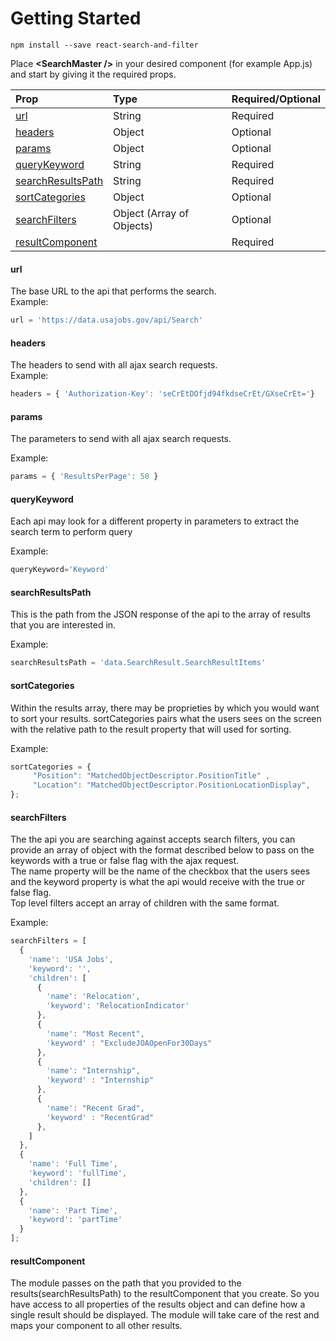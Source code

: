 # Getting Started

```
npm install --save react-search-and-filter
```

Place **&lt;SearchMaster /&gt;** in your desired component \(for example App.js\) and start by giving it the required props.

| Prop | Type | Required/Optional |
| :--- | :--- | :--- |
| [url](#url) | String | Required |
| [headers](#headers) | Object | Optional |
| [params](#params) | Object | Optional |
| [queryKeyword](#querykeyword) | String | Required |
| [searchResultsPath](#searchresultspath) | String | Required |
| [sortCategories](#sortcategories) | Object | Optional |
| [searchFilters](#searchfilters) | Object \(Array of Objects\) | Optional |
| [resultComponent](#resultcomponent) |  | Required |

#### url

The base URL to the api that performs the search.   
Example:  

```js
url = 'https://data.usajobs.gov/api/Search'
```

#### headers

The headers to send with all ajax search requests.  
Example:

```js
headers = { 'Authorization-Key': 'seCrEtDOfjd94fkdseCrEt/GXseCrEt='}

```

#### params

The parameters to send with all ajax search requests.

Example:

```js
params = { 'ResultsPerPage': 50 }
```

#### queryKeyword

Each api may look for a different property in parameters to extract the search term to perform query

Example:

```js
queryKeyword='Keyword'
```

#### searchResultsPath

This is the path from the JSON response of the api to the array of results that you are interested in. 

Example:

```js
searchResultsPath = 'data.SearchResult.SearchResultItems'
```

#### sortCategories

Within the results array, there may be proprieties by which you would want to sort your results. sortCategories pairs what the users sees on the screen with the relative path to the result property that will used for sorting.

Example:

```js
sortCategories = {
     "Position": "MatchedObjectDescriptor.PositionTitle" ,
     "Location": "MatchedObjectDescriptor.PositionLocationDisplay",
};
```

#### searchFilters

The the api you are searching against accepts search filters, you can provide an array of object with the format described below to pass on the keywords with a true or false flag with the ajax request.   
The name property will be the name of the checkbox that the users sees and the keyword property is what the api would receive with the true or false flag.  
Top level filters accept an array of children with the same format.

Example:

```js
searchFilters = [
  {
    'name': 'USA Jobs',
    'keyword': '',
    'children': [
      {
        'name': 'Relocation',
        'keyword': 'RelocationIndicator'
      },
      {
        'name': "Most Recent",
        'keyword' : "ExcludeJOAOpenFor30Days"
      },
      {
        'name': "Internship",
        'keyword' : "Internship"
      },
      {
        'name': "Recent Grad",
        'keyword' : "RecentGrad"
      },
    ]
  },
  {
    'name': 'Full Time',
    'keyword': 'fullTime',
    'children': []
  },
  {
    'name': 'Part Time',
    'keyword': 'partTime'
  }
];
```



#### resultComponent

The module passes on the path that you provided to the results\(searchResultsPath\) to the resultComponent that you create. So you have access to all properties of the results object and can define how a single result should be displayed. The module will take care of the rest and maps your component to all other results. 


